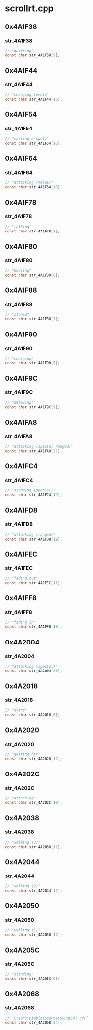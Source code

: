 # scrollrt.cpp

## 0x4A1F38

### str_4A1F38

```c
// "quitting"
const char str_4A1F38[9];
```

## 0x4A1F44

### str_4A1F44

```c
// "changing levels"
const char str_4A1F44[16];
```

## 0x4A1F54

### str_4A1F54

```c
// "casting a spell"
const char str_4A1F54[16];
```

## 0x4A1F64

### str_4A1F64

```c
// "attacking (melee)"
const char str_4A1F64[18];
```

## 0x4A1F78

### str_4A1F78

```c
// "talking"
const char str_4A1F78[8];
```

## 0x4A1F80

### str_4A1F80

```c
// "healing"
const char str_4A1F80[8];
```

## 0x4A1F88

### str_4A1F88

```c
// "stoned"
const char str_4A1F88[7];
```

## 0x4A1F90

### str_4A1F90

```c
// "charging"
const char str_4A1F90[9];
```

## 0x4A1F9C

### str_4A1F9C

```c
// "delaying"
const char str_4A1F9C[9];
```

## 0x4A1FA8

### str_4A1FA8

```c
// "attacking (special ranged)"
const char str_4A1FA8[27];
```

## 0x4A1FC4

### str_4A1FC4

```c
// "standing (special)"
const char str_4A1FC4[19];
```

## 0x4A1FD8

### str_4A1FD8

```c
// "attacking (ranged)"
const char str_4A1FD8[19];
```

## 0x4A1FEC

### str_4A1FEC

```c
// "fading out"
const char str_4A1FEC[11];
```

## 0x4A1FF8

### str_4A1FF8

```c
// "fading in"
const char str_4A1FF8[10];
```

## 0x4A2004

### str_4A2004

```c
// "attacking (special)"
const char str_4A2004[20];
```

## 0x4A2018

### str_4A2018

```c
// "dying"
const char str_4A2018[6];
```

## 0x4A2020

### str_4A2020

```c
// "getting hit"
const char str_4A2020[12];
```

## 0x4A202C

### str_4A202C

```c
// "attacking"
const char str_4A202C[10];
```

## 0x4A2038

### str_4A2038

```c
// "walking (3)"
const char str_4A2038[12];
```

## 0x4A2044

### str_4A2044

```c
// "walking (2)"
const char str_4A2044[12];
```

## 0x4A2050

### str_4A2050

```c
// "walking (1)"
const char str_4A2050[12];
```

## 0x4A205C

### str_4A205C

```c
// "standing"
const char str_4A205C[9];
```

## 0x4A2068

### str_4A2068

```c
// `C:\Src\Diablo\Source\SCROLLRT.CPP`
const char str_4A2068[34];
```
